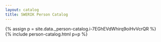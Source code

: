 ```yaml
---
layout: catalog
title: SWERIK Person Catalog
---
```

{% assign p = site.data._person-catalog.i-7EGhEVdWhirq9oiHvVcrQR %}
{% include person-catalog.html p=p %}

